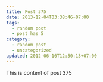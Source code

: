 ```yaml
---
title: Post 375
date: 2013-12-04T03:38:46+07:00
tags:
  - random post
  - post has 5
category:
  - random post
  - uncategorized
updated: 2012-06-16T12:50:13+07:00
---
```

This is content of post 375